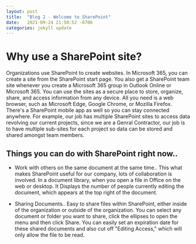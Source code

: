```yaml
---
layout: post
title:  "Blog 2 - Welcome to SharePoint"
date:   2021-09-24 21:50:52 -0700
categories: jekyll update
---
```


<h1> Why use a SharePoint site? </h1>

Organizations use SharePoint to create websites. In Microsoft 365, you can create a site from the SharePoint start page. You also get a SharePoint team site whenever you create a Microsoft 365 group in Outlook Online or Microsoft 365. You can use the sites as a secure place to store, organize, share, and access information from any device. All you need is a web browser, such as Microsoft Edge, Google Chrome, or Mozilla Firefox. There's a SharePoint mobile app as well so you can stay connected anywhere. For example, our job has multiple SharePoint sites to access data revolving our current projects, since we are a Genral Contractor, our job is to have multiple sub-sites for each project so data can be stored and shared amongst team members. 

<h2> Things you can do with SharePoint right now.. </h2>

- Work with others on the same document at the same time..
    This what makes SharePoint useful for our company, lots of collaboration is involved. In a document library, when you open a file in Office on the web or desktop. It Displays the number of people currently editing the document, which appears at the top right of the document.

- Sharing Documents.. 
    Easy to share files within SharePoint, either inside of the organization or outside of the organization. You can select any document or folder you want to share, click the ellipses to open the menu and then click Share. You can easily set an expiration date for these shared documents and also cut off "Editing Access," which will only allow the file to be read. 